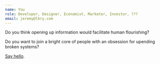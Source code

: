 ```yaml
---
name: You
role: Developer, Designer, Economist, Marketer, Investor, ???
email: jeremy@lbry.com
---
```

Do you think opening up information would facilitate human flourishing?

Do you want to join a bright core of people with an obsession for upending broken systems?

[Say hello](mailto:jeremy@lbry.com).